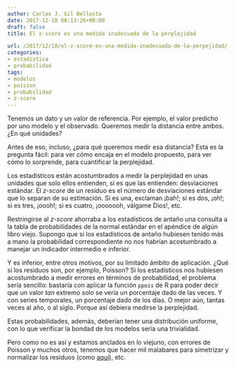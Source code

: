 ```yaml
---
author: Carlos J. Gil Bellosta
date: 2017-12-18 08:13:26+00:00
draft: false
title: El z-score es una medida inadecuada de la perplejidad

url: /2017/12/18/el-z-score-es-una-medida-inadecuada-de-la-perpejidad/
categories:
- estadística
- probabilidad
tags:
- modelos
- poisson
- probabilidad
- z-score
---
```


Tenemos un dato y un valor de referencia. Por ejemplo, el valor predicho por uno modelo y el observado. Queremos medir la distancia entre ambos. ¿En qué unidades?

Antes de eso, incluso, ¿para qué queremos medir esa distancia? Esta es la pregunta fácil: para ver cómo encaja en el modelo propuesto, para ver cómo lo sorprende, para cuantificar la perplejidad.

Los estadísticos están acostumbrados a medir la perplejidad en unas unidades que solo ellos entienden, si es que las entienden: desviaciones estándar. El _z-score_ de un residuo es el número de desviaciones estándar que lo separan de su estimación. Si es una, exclaman ¡bah!; si es dos, ¡oh!; si es tres, ¡oooh!; si es cuatro, ¡ooooooh, válgame Dios!, etc.

Restringirse al _z-score_ ahorraba a los estadísticos de antaño una consulta a la tabla de probabilidades de la normal estándar en el apéndice de algún libro viejo. Supongo que si los estadísticos de antaño hubiesen tenido más a mano la probabilidad correspondiente no nos habrían acostumbrado a manejar un indicador intermedio e inferior.

Y es inferior, entre otros motivos, por su limitado ámbito de aplicación. ¿Qué si los residuos son, por ejemplo, Poisson? Si los estadísticos nos hubiesen acostumbrado a medir errores en términos de probabilidad, el problema sería sencillo: bastaría con aplicar la función `ppois` de R para poder decir que un valor _tan_ extremo solo se vería un porcentaje dado de las veces. Y con series temporales, un porcentaje dado de los días. O mejor aún, tantas veces al año, o al siglo. Porque así debiera medirse la perplejidad.

Estas probabilidades, además, deberían tener una distribución uniforme, con lo que verificar la bondad de los modelos sería una trivialidad.

Pero como no es así y estamos anclados en lo viejuno, con errores de Poisson y muchos otros, tenemos que hacer mil malabares para simetrizar y normalizar los residuos (como [aquí](https://www.datanalytics.com/2017/12/15/la-poisson-y-la-estabilizacion-de-la-varianza/)), etc.



